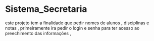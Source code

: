 # Sistema_Secretaria
este projeto tem a finalidade que pedir nomes de alunos , disciplinas e notas , primeiramente ira pedir o login e senha para ter acesso ao preechimento das informações ,
